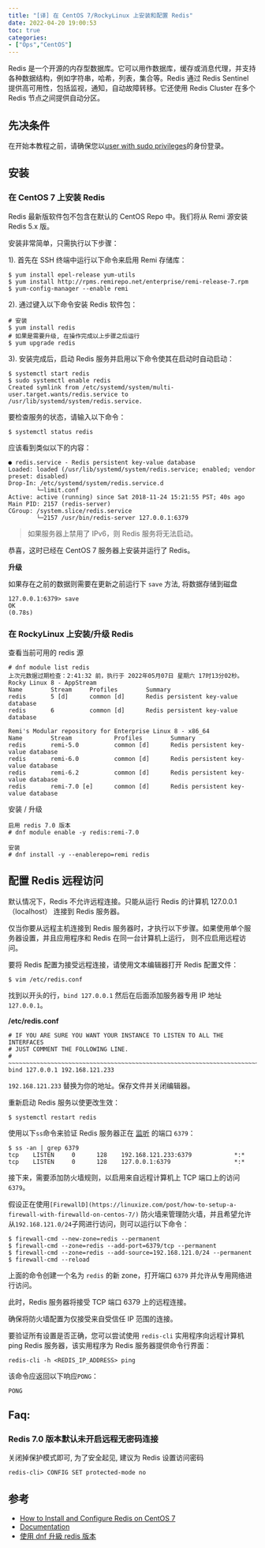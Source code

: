 ```yaml
---
title: "[译] 在 CentOS 7/RockyLinux 上安装和配置 Redis"
date: 2022-04-20 19:00:53
toc: true
categories:
- ["Ops","CentOS"]
---
```


Redis 是一个开源的内存型数据库。它可以用作数据库，缓存或消息代理，并支持各种数据结构，例如字符串，哈希，列表，集合等。Redis 通过 Redis Sentinel 提供高可用性，包括监视，通知，自动故障转移。它还使用 Redis Cluster 在多个 Redis 节点之间提供自动分区。




## 先决条件
在开始本教程之前，请确保您以[user with sudo privileges](https://linuxize.com/post/create-a-sudo-user-on-centos/)的身份登录。

## 安装

### 在 CentOS 7 上安装 Redis
Redis 最新版软件包不包含在默认的 CentOS Repo 中。我们将从 Remi 源安装 Redis 5.x 版。

安装非常简单，只需执行以下步骤：

1). 首先在 SSH 终端中运行以下命令来启用 Remi 存储库：
```
$ yum install epel-release yum-utils
$ yum install http://rpms.remirepo.net/enterprise/remi-release-7.rpm
$ yum-config-manager --enable remi
```
2). 通过键入以下命令安装 Redis 软件包：
```
# 安装
$ yum install redis
# 如果是需要升级, 在操作完成以上步骤之后运行
$ yum upgrade redis
```
3). 安装完成后，启动 Redis 服务并启用以下命令使其在启动时自动启动：
```
$ systemctl start redis
$ sudo systemctl enable redis
Created symlink from /etc/systemd/system/multi-user.target.wants/redis.service to /usr/lib/systemd/system/redis.service.
```
要检查服务的状态，请输入以下命令：
```
$ systemctl status redis
```
应该看到类似以下的内容：
```
● redis.service - Redis persistent key-value database
Loaded: loaded (/usr/lib/systemd/system/redis.service; enabled; vendor preset: disabled)
Drop-In: /etc/systemd/system/redis.service.d
        └─limit.conf
Active: active (running) since Sat 2018-11-24 15:21:55 PST; 40s ago
Main PID: 2157 (redis-server)
CGroup: /system.slice/redis.service
        └─2157 /usr/bin/redis-server 127.0.0.1:6379
```
> 如果服务器上禁用了 IPv6，则 Redis 服务将无法启动。

恭喜，这时已经在 CentOS 7 服务器上安装并运行了 Redis。

**升级**

如果存在之前的数据则需要在更新之前运行下 `save` 方法, 将数据存储到磁盘
```
127.0.0.1:6379> save
OK
(0.78s)
```

### 在 RockyLinux 上安装/升级 Redis
查看当前可用的 redis 源
```
# dnf module list redis
上次元数据过期检查：2:41:32 前，执行于 2022年05月07日 星期六 17时13分02秒。
Rocky Linux 8 - AppStream
Name        Stream     Profiles        Summary
redis       5 [d]      common [d]      Redis persistent key-value database
redis       6          common [d]      Redis persistent key-value database

Remi's Modular repository for Enterprise Linux 8 - x86_64
Name        Stream            Profiles        Summary
redis       remi-5.0          common [d]      Redis persistent key-value database
redis       remi-6.0          common [d]      Redis persistent key-value database
redis       remi-6.2          common [d]      Redis persistent key-value database
redis       remi-7.0 [e]      common [d]      Redis persistent key-value database
```
安装 / 升级
```
启用 redis 7.0 版本
# dnf module enable -y redis:remi-7.0

安装 
# dnf install -y --enablerepo=remi redis
```

## 配置 Redis 远程访问
默认情况下，Redis 不允许远程连接。只能从运行 Redis 的计算机 127.0.0.1 （localhost） 连接到 Redis 服务器。

仅当你要从远程主机连接到 Redis 服务器时，才执行以下步骤。如果使用单个服务器设置，并且应用程序和 Redis 在同一台计算机上运行， 则不应启用远程访问。

要将 Redis 配置为接受远程连接，请使用文本编辑器打开 Redis 配置文件：
```
$ vim /etc/redis.conf
```
找到以开头的行，`bind 127.0.0.1` 然后在后面添加服务器专用 IP 地址 `127.0.0.1`。

**/etc/redis.conf**
```
# IF YOU ARE SURE YOU WANT YOUR INSTANCE TO LISTEN TO ALL THE INTERFACES
# JUST COMMENT THE FOLLOWING LINE.
# ~~~~~~~~~~~~~~~~~~~~~~~~~~~~~~~~~~~~~~~~~~~~~~~~~~~~~~~~~~~~~~~~~~~~~~~~
bind 127.0.0.1 192.168.121.233
```
`192.168.121.233` 替换为你的地址。保存文件并关闭编辑器。

重新启动 Redis 服务以使更改生效：
```
$ systemctl restart redis
```
使用以下`ss`命令来验证 Redis 服务器正在 [监听](https://linuxize.com/post/check-listening-ports-linux/) 的端口 `6379`：
```
$ ss -an | grep 6379
tcp    LISTEN     0      128    192.168.121.233:6379            *:*
tcp    LISTEN     0      128    127.0.0.1:6379                  *:*
```
接下来，需要添加防火墙规则，以启用来自远程计算机上 TCP 端口上的访问 `6379`。

假设正在使用`[FirewallD](https://linuxize.com/post/how-to-setup-a-firewall-with-firewalld-on-centos-7/)` 防火墙来管理防火墙，并且希望允许从`192.168.121.0/24`子网进行访问，则可以运行以下命令：
```
$ firewall-cmd --new-zone=redis --permanent
$ firewall-cmd --zone=redis --add-port=6379/tcp --permanent
$ firewall-cmd --zone=redis --add-source=192.168.121.0/24 --permanent
$ firewall-cmd --reload
```
上面的命令创建一个名为 `redis` 的新 zone，打开端口 `6379` 并允许从专用网络进行访问。

此时，Redis 服务器将接受 TCP 端口 6379 上的远程连接。

确保将防火墙配置为仅接受来自受信任 IP 范围的连接。

要验证所有设置是否正确，您可以尝试使用 `redis-cli` 实用程序向远程计算机 ping Redis 服务器，该实用程序为 Redis 服务器提供命令行界面：
```
redis-cli -h <REDIS_IP_ADDRESS> ping
```
该命令应返回以下响应`PONG`：
```
PONG
```

## Faq: 

### Redis 7.0 版本默认未开启远程无密码连接
关闭掉保护模式即可, 为了安全起见, 建议为 Redis 设置访问密码
```
redis-cli> CONFIG SET protected-mode no
```

## 参考

-  [How to Install and Configure Redis on CentOS 7](https://linuxize.com/post/how-to-install-and-configure-redis-on-centos-7/)
- [Documentation](https://redis.io/docs/)
- [使用 dnf 升級 redis 版本](https://blog.yowko.com/dnf-upgrade-redis/)


